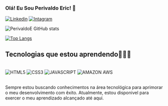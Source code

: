 
### Olá! Eu Sou Perivaldo Eric!  🫡

[![Linkedin](https://img.shields.io/badge/LinkedIn-0077B5?style=for-the-badge&logo=linkedin&logoColor=white)](https://www.linkedin.com/in/perivaldo-eric-358790156/)
[![Intagram](https://img.shields.io/badge/Instagram-E4405F?style=for-the-badge&logo=instagram&logoColor=white)](https://www.instagram.com/perivaldo_eric/)


![PerivaldoE GitHub stats](https://github-readme-stats.vercel.app/api?username=PerivaldoE&show_icons=true)

[![Top Langs](https://github-readme-stats.vercel.app/api/top-langs/?username=PerivaldoE)](https://github.com/anuraghazra/github-readme-stats)

## Tecnologias que estou aprendendo👨🏾‍💻

<div style="display: inline_block"><br/>
    <img align="center" alt="HTML5" src="https://img.shields.io/badge/HTML5-E34F26?style=for-the-badge&logo=html5&logoColor=white" />
    <img align="center" alt="CSS3" src="https://img.shields.io/badge/CSS3-1572B6?style=for-the-badge&logo=css3&logoColor=white" />
    <img align="center" alt="JAVASCRIPT" src="https://img.shields.io/badge/JavaScript-323330?style=for-the-badge&logo=javascript&logoColor=F7DF1E" />
    <img align="center" alt="AMAZON AWS" src="https://img.shields.io/badge/Amazon_AWS-232F3E?style=for-the-badge&logo=amazon-aws&logoColor=white" />
</div><br/>

Sempre estou buscando conhecimentos na área tecnológica para aprimorar o meu desenvolvimento com êxito.
Atualmente, estou disponivel para exercer o meu aprendizado alcançado até aqui.

